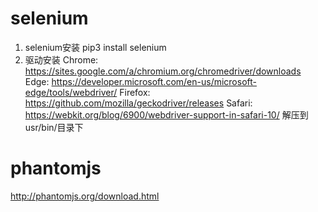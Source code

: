 # selenium
  1. selenium安装
    pip3 install selenium
  2. 驱动安装
    Chrome: 	https://sites.google.com/a/chromium.org/chromedriver/downloads
    Edge: 	https://developer.microsoft.com/en-us/microsoft-edge/tools/webdriver/
    Firefox: 	https://github.com/mozilla/geckodriver/releases
    Safari: 	https://webkit.org/blog/6900/webdriver-support-in-safari-10/
    解压到usr/bin/目录下
# phantomjs
  http://phantomjs.org/download.html

